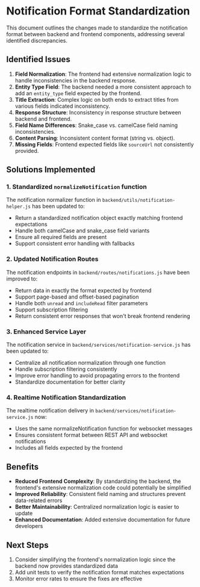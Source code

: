 # Notification Format Standardization

This document outlines the changes made to standardize the notification format between backend and frontend components, addressing several identified discrepancies.

## Identified Issues

1. **Field Normalization**: The frontend had extensive normalization logic to handle inconsistencies in the backend response.
2. **Entity Type Field**: The backend needed a more consistent approach to add an `entity_type` field expected by the frontend.
3. **Title Extraction**: Complex logic on both ends to extract titles from various fields indicated inconsistency.
4. **Response Structure**: Inconsistency in response structure between backend and frontend.
5. **Field Name Differences**: Snake_case vs. camelCase field naming inconsistencies.
6. **Content Parsing**: Inconsistent content format (string vs. object).
7. **Missing Fields**: Frontend expected fields like `sourceUrl` not consistently provided.

## Solutions Implemented

### 1. Standardized `normalizeNotification` function

The notification normalizer function in `backend/utils/notification-helper.js` has been updated to:
- Return a standardized notification object exactly matching frontend expectations
- Handle both camelCase and snake_case field variants
- Ensure all required fields are present
- Support consistent error handling with fallbacks

### 2. Updated Notification Routes

The notification endpoints in `backend/routes/notifications.js` have been improved to:
- Return data in exactly the format expected by frontend
- Support page-based and offset-based pagination
- Handle both `unread` and `includeRead` filter parameters
- Support subscription filtering
- Return consistent error responses that won't break frontend rendering

### 3. Enhanced Service Layer

The notification service in `backend/services/notification-service.js` has been updated to:
- Centralize all notification normalization through one function
- Handle subscription filtering consistently
- Improve error handling to avoid propagating errors to the frontend
- Standardize documentation for better clarity

### 4. Realtime Notification Standardization

The realtime notification delivery in `backend/services/notification-service.js` now:
- Uses the same normalizeNotification function for websocket messages
- Ensures consistent format between REST API and websocket notifications
- Includes all fields expected by the frontend

## Benefits

- **Reduced Frontend Complexity**: By standardizing the backend, the frontend's extensive normalization code could potentially be simplified
- **Improved Reliability**: Consistent field naming and structures prevent data-related errors
- **Better Maintainability**: Centralized normalization logic is easier to update
- **Enhanced Documentation**: Added extensive documentation for future developers

## Next Steps

1. Consider simplifying the frontend's normalization logic since the backend now provides standardized data
2. Add unit tests to verify the notification format matches expectations
3. Monitor error rates to ensure the fixes are effective